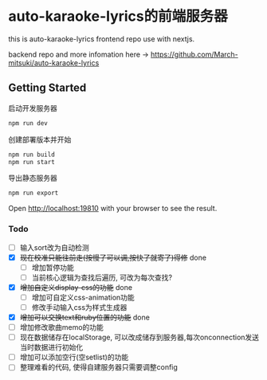 # auto-karaoke-lyrics的前端服务器
this is auto-karaoke-lyrics frontend repo use with nextjs.

backend repo and more infomation here -> <https://github.com/March-mitsuki/auto-karaoke-lyrics>

## Getting Started
启动开发服务器
```bash
npm run dev
```
创建部署版本并开始
```bash
npm run build
npm run start
```
导出静态服务器
```bash
npm run export
```

Open [http://localhost:19810](http://localhost:19810) with your browser to see the result.

### Todo
- [ ] 输入sort改为自动检测
- [x] ~~现在校准只能往前走(按慢了可以调,按快了就寄了)得修~~ done
    - [ ] 增加暂停功能
    - [ ] 当前核心逻辑为查找后遍历, 可改为每次查找?
- [x] ~~增加自定义display-css的功能~~ done
    - [ ] 增加可自定义css-animation功能
    - [ ] 修改手动输入css为样式生成器
- [x] ~~增加可以交换text和ruby位置的功能~~ done
- [ ] 增加修改歌曲memo的功能
- [ ] 现在数据储存在localStorage, 可以改成储存到服务器,每次onconnection发送当时数据进行初始化
- [ ] 增加可以添加空行(空setlist)的功能
- [ ] 整理难看的代码, 使得自建服务器只需要调整config